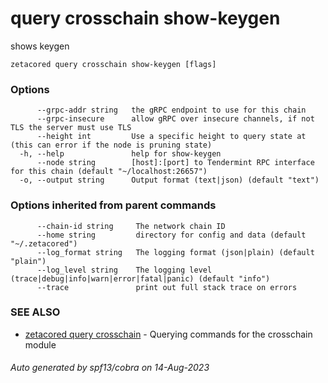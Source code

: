 # query crosschain show-keygen

shows keygen

```
zetacored query crosschain show-keygen [flags]
```

### Options

```
      --grpc-addr string   the gRPC endpoint to use for this chain
      --grpc-insecure      allow gRPC over insecure channels, if not TLS the server must use TLS
      --height int         Use a specific height to query state at (this can error if the node is pruning state)
  -h, --help               help for show-keygen
      --node string        [host]:[port] to Tendermint RPC interface for this chain (default "~/localhost:26657")
  -o, --output string      Output format (text|json) (default "text")
```

### Options inherited from parent commands

```
      --chain-id string     The network chain ID
      --home string         directory for config and data (default "~/.zetacored")
      --log_format string   The logging format (json|plain) (default "plain")
      --log_level string    The logging level (trace|debug|info|warn|error|fatal|panic) (default "info")
      --trace               print out full stack trace on errors
```

### SEE ALSO

* [zetacored query crosschain](zetacored_query_crosschain.md)	 - Querying commands for the crosschain module

###### Auto generated by spf13/cobra on 14-Aug-2023

